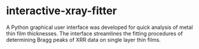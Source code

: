 # interactive-xray-fitter
A Python graphical user interface was developed for quick analysis of metal thin film thicknesses. The interface streamlines the fitting procedures of determining Bragg peaks of XRR data on single layer thin films.
